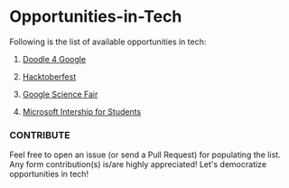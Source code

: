 # Opportunities-in-Tech

Following is the list of available opportunities in tech: 

1. [Doodle 4 Google](https://doodles.google.co.in/d4g)

2. [Hacktoberfest](https://hacktoberfest.digitalocean.com)

3. [Google Science Fair](https://www.googlesciencefair.com)

4. [Microsoft Intership for Students](https://careers.microsoft.com/us/en/job/475700/Internship-opportunities-for-students-recent-graduates-Software-Engineering)

### CONTRIBUTE

Feel free to open an issue (or send a Pull Request) for populating the list. Any form contribution(s) is/are highly appreciated!
Let's democratize opportunities in tech!
